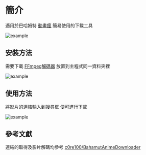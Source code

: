 # 簡介

適用於巴哈姆特 [動畫瘋](https://ani.gamer.com.tw/) 
簡易使用的下載工具

![example](https://i.imgur.com/5eIA5ru.png)


## 安裝方法

需要下載 [FFmpeg解碼器](https://ffmpeg.zeranoe.com/builds/) 放置到主程式同一資料夾裡

![example](https://i.imgur.com/yawZWly.png)



## 使用方法

將影片的連結輸入到搜尋框 便可進行下載

![example](https://i.imgur.com/8Yizy4o.png)



## 參考文獻



連結的取得及影片解碼均參考 [c0re100/BahamutAnimeDownloader](https://github.com/c0re100/BahamutAnimeDownloader/)
